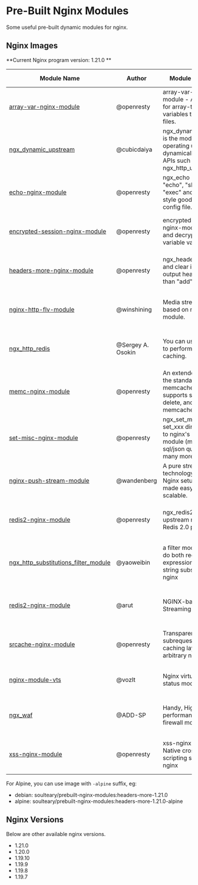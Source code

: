 # Pre-Built Nginx Modules

Some useful pre-built dynamic modules for nginx.

## Nginx Images

**Current Nginx program version: 1.21.0 **

<table>
    <thead>
        <tr>
            <th>Module Name</th>
            <th>Author</th>
            <th>Module Description</th>
            <th>Module Version</th>
            <th>Docker Command</th>
        </tr>
    </thead>
    <tbody>
        <tr>
            <td><a href="https://github.com/openresty/array-var-nginx-module">array-var-nginx-module</a></td>
            <td>@openresty</td>
            <td>array-var-nginx-module - Add support for array-typed variables to nginx config files.</td>
            <td>0.05</td>
            <td>docker pull soulteary/prebuilt-nginx-modules:array-var-nginx-1.21.0</td>
        </tr>
        <tr>
            <td><a href="https://github.com/cubicdaiya/ngx_dynamic_upstream">ngx_dynamic_upstream</a></td>
            <td>@cubicdaiya</td>
            <td>ngx_dynamic_upstream is the module for operating upstreams dynamically with HTTP APIs such as ngx_http_upstream_conf.</td>
            <td>0.1.6</td>
            <td>docker pull soulteary/prebuilt-nginx-modules:dynamic-upstream-1.21.0</td>
        </tr>
        <tr>
            <td><a href="https://github.com/openresty/echo-nginx-module">echo-nginx-module</a></td>
            <td>@openresty</td>
            <td>ngx_echo - Brings "echo", "sleep", "time", "exec" and more shell-style goodies to Nginx config file.</td>
            <td>0.62</td>
            <td>docker pull soulteary/prebuilt-nginx-modules:echo-1.21.0</td>
        </tr>
        <tr>
            <td><a href="https://github.com/openresty/encrypted-session-nginx-module">encrypted-session-nginx-module</a></td>
            <td>@openresty</td>
            <td>encrypted-session-nginx-module - encrypt and decrypt nginx variable values.</td>
            <td>0.08</td>
            <td>docker pull soulteary/prebuilt-nginx-modules:encrypted-session-1.21.0</td>
        </tr>
        <tr>
            <td><a href="https://github.com/openresty/headers-more-nginx-module">headers-more-nginx-module</a></td>
            <td>@openresty</td>
            <td>ngx_headers_more - Set and clear input and output headers...more than "add"!</td>
            <td>0.33</td>
            <td>docker pull soulteary/prebuilt-nginx-modules:headers-more-1.21.0</td>
        </tr>
        <tr>
            <td><a href="https://github.com/winshining/nginx-http-flv-module">nginx-http-flv-module</a></td>
            <td>@winshining</td>
            <td>Media streaming server based on nginx-rtmp-module.</td>
            <td>1.2.9</td>
            <td>docker pull soulteary/prebuilt-nginx-modules:http-flv-1.21.0</td>
        </tr>
        <tr>
            <td><a href="https://www.nginx.com/resources/wiki/modules/redis/">ngx_http_redis</a></td>
            <td>@Sergey A. Osokin</td>
            <td>You can use this module to perform simple caching.</td>
            <td>0.3.9</td>
            <td>docker pull soulteary/prebuilt-nginx-modules:http-redis-1.21.0</td>
        </tr>
        <tr>
            <td><a href="https://github.com/openresty/memc-nginx-module">memc-nginx-module</a></td>
            <td>@openresty</td>
            <td>An extended version of the standard memcached module that supports set, add, delete, and many more memcached commands.</td>
            <td>0.19</td>
            <td>docker pull soulteary/prebuilt-nginx-modules:memc-1.21.0</td>
        </tr>
        <tr>
            <td><a href="https://github.com/openresty/set-misc-nginx-module">set-misc-nginx-module</a></td>
            <td>@openresty</td>
            <td>ngx_set_misc - Various set_xxx directives added to nginx's rewrite module (md5/sha1, sql/json quoting, and many more).</td>
            <td>0.32</td>
            <td>docker pull soulteary/prebuilt-nginx-modules:set-misc-1.21.0</td>
        </tr>
        <tr>
            <td><a href="https://github.com/wandenberg/nginx-push-stream-module">nginx-push-stream-module</a></td>
            <td>@wandenberg</td>
            <td>A pure stream http push technology for your Nginx setup. Comet made easy and really scalable.</td>
            <td>1cdc015</td>
            <td>docker pull soulteary/prebuilt-nginx-modules:push-stream-1.21.0</td>
        </tr>
        <tr>
            <td><a href="https://github.com/openresty/redis2-nginx-module">redis2-nginx-module</a></td>
            <td>@openresty</td>
            <td>ngx_redis2 - Nginx upstream module for the Redis 2.0 protocol</td>
            <td>0.15</td>
            <td>docker pull soulteary/prebuilt-nginx-modules:redis2-1.21.0</td>
        </tr>
        <tr>
            <td><a href="https://github.com/yaoweibin/ngx_http_substitutions_filter_module">ngx_http_substitutions_filter_module</a></td>
            <td>@yaoweibin</td>
            <td>a filter module which can do both regular expression and fixed string substitutions for nginx</td>
            <td>b8a71ea</td>
            <td>docker pull soulteary/prebuilt-nginx-modules:http-substitutions-filter-1.21.0</td>
        </tr>
        <tr>
            <td><a href="https://github.com/arut/nginx-rtmp-module">redis2-nginx-module</a></td>
            <td>@arut</td>
            <td>NGINX-based Media Streaming Server</td>
            <td>1.2.2</td>
            <td>docker pull soulteary/prebuilt-nginx-modules:rtmp-1.21.0/td>
        </tr>
        <tr>
            <td><a href="https://github.com/openresty/srcache-nginx-module">srcache-nginx-module</a></td>
            <td>@openresty</td>
            <td>Transparent subrequest-based caching layout for arbitrary nginx locations.</td>
            <td>0.32</td>
            <td>docker pull soulteary/prebuilt-nginx-modules:srcache-1.21.0</td>
        </tr>
        <tr>
            <td><a href="https://github.com/vozlt/nginx-module-vts">nginx-module-vts</a></td>
            <td>@vozlt</td>
            <td>Nginx virtual host traffic status module.</td>
            <td>0.1.18</td>
            <td>docker pull soulteary/prebuilt-nginx-modules:vts-1.21.0</td>
        </tr>
        <tr>
            <td><a href="https://github.com/ADD-SP/ngx_waf">ngx_waf</a></td>
            <td>@ADD-SP</td>
            <td>Handy, High performance Nginx firewall module.</td>
            <td>3.1.6</td>
            <td>docker pull soulteary/prebuilt-nginx-modules:waf-1.21.0</td>
        </tr>
        <tr>
            <td><a href="https://github.com/openresty/xss-nginx-module">xss-nginx-module</a></td>
            <td>@openresty</td>
            <td>xss-nginx-module - Native cross-site scripting support in nginx</td>
            <td>0.06</td>
            <td>docker pull soulteary/prebuilt-nginx-modules:xss-nginx-1.21.0</td>
        </tr>
    </tbody>
</table>


For Alpine, you can use image with `-alpine` suffix, eg:

- debian: soulteary/prebuilt-nginx-modules:headers-more-1.21.0
- alpine: soulteary/prebuilt-nginx-modules:headers-more-1.21.0-alpine

## Nginx Versions

Below are other available nginx versions.

- 1.21.0
- 1.20.0
- 1.19.10
- 1.19.9
- 1.19.8
- 1.19.7
